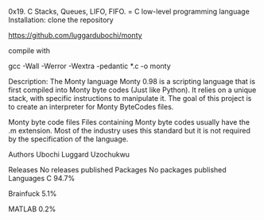 0x19. C Stacks, Queues, LIFO, FIFO.
= C low-level programming language
Installation:
clone the repository

https://github.com/luggardubochi/monty

compile with

gcc -Wall -Werror -Wextra -pedantic *.c -o monty

Description:
The Monty language
Monty 0.98 is a scripting language that is first compiled into Monty byte codes (Just like Python). It relies on a unique stack, with specific instructions to manipulate it. The goal of this project is to create an interpreter for Monty ByteCodes files.

Monty byte code files
Files containing Monty byte codes usually have the .m extension. Most of the industry uses this standard but it is not required by the specification of the language.

Authors
Ubochi Luggard Uzochukwu

Releases
No releases published
Packages
No packages published
Languages
C
94.7%
 
Brainfuck
5.1%
 
MATLAB
0.2%
